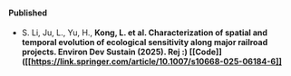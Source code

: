 #### Published

- S. Li</strong>, Ju, L., Yu, H., <strong>Kong, L. et al. Characterization of spatial and temporal evolution of ecological sensitivity along major railroad projects. Environ Dev Sustain (2025). <strong>Rej :)</strong> [[Code]]([[https://link.springer.com/article/10.1007/s10668-025-06184-6]]

